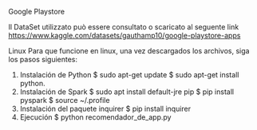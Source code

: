 Google Playstore

Il DataSet utilizzato può essere consultato o scaricato al seguente link
https://www.kaggle.com/datasets/gauthamp10/google-playstore-apps

Linux
Para que funcione en linux, una vez descargados los archivos, siga los pasos siguientes:

1. Instalación de Python
  $ sudo apt-get update
  $ sudo apt-get install python.
2. Instalación de Spark
  $ sudo apt install default-jre pip
  $ pip install pyspark
  $ source ~/.profile
3. Instalación del paquete inquirer
  $ pip install inquirer
4. Ejecución
  $ python recomendador_de_app.py
